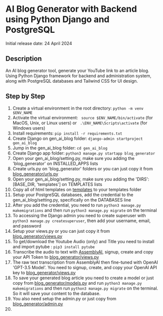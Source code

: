 # AI Blog Generator with Backend using Python Django and PostgreSQL

Initial release date: 24 April 2024

## Description
An AI blog generator tool, generate your YouTube link to an article blog. Using Python Django framework for backend and administration system, along with PostgreSQL databases and Tailwind CSS for UI design.

## Step by Step

1. Create a virtual environment in the root directory: `python -m venv $ENV_NAME`
2. Activate the virtual environment: ` source $ENV_NAME/bin/activate` (for MacOS, Unix, or Linux users) or ` .\ENV_NAME\Scripts\activate` (for Windows users)
3. Install requirements: `pip install -r requirements.txt`
4. Create Django on gen_ai_blog folder: `django-admin startproject gen_ai_blog`
5. Jump in the gen_ai_blog folder: `cd gen_ai_blog`
6. Create Django app folder: `python3 manage.py startapp blog_generator`
7. Open your gen_ai_blog/setting.py, make sure you adding the 'blog_generator' on INSTALLED_APPS lists
8. Create urls.py on 'blog_generator' folders or you can just copy it from [blog_generator/urls.py](https://github.com/1rdiansyah/ai-blog-generator-from-youtube-link/blob/main/blog_generator/urls.py)
9. Open your gen_ai_blog/setting.py, make sure you adding the 'DIRS': [BASE_DIR, 'templates'] on TEMPLATES lists
10. Copy all of html templates on [templates](https://github.com/1rdiansyah/ai-blog-generator-from-youtube-link/tree/237e62c5ab0ae187d9722588509257cb0cc841f0/templates) to your templates folder
11. Setup your PostgreSQL databases, add the credential to the gen_ai_blog/setting.py, specifically on the DATABASES line
12. After you add the credential, you need to run `python3 manage.py makemigrations` and then run `python3 manage.py migrate` on the terminal
13. To accessing the Django admin you need to create superuser with `python3 manage.py createsuperuser`, then add your username, email, and password
14. Setup your views.py or you can just copy it from [blog_generator/views.py](https://github.com/1rdiansyah/ai-blog-generator-from-youtube-link/blob/main/blog_generator/views.py)
15. To get/download the Youtube Audio (only) and Title you need to install and import pytube : `pip3 install pytube`
16. Transcribe the audio to text with [AssemblyAI](https://www.assemblyai.com/), signup, create and copy your API Token to [blog_generator/views.py](https://github.com/1rdiansyah/ai-blog-generator-from-youtube-link/blob/main/blog_generator/views.py)
17. The raw text transcription from AssemblyAI then fine-tuned with OpenAI 'GPT-3.5 Model'. You need to signup, create, and copy your OpenAI API key to [blog_generator/views.py](https://github.com/1rdiansyah/ai-blog-generator-from-youtube-link/blob/main/blog_generator/views.py)
18. To save your generated blog article you need to create a model or just copy from [blog_generator/models.py](https://github.com/1rdiansyah/ai-blog-generator/blob/a583d04087cba973a44248cd3f0f0ce37aa0cea6/blog_generator/models.py) and run `python3 manage.py makemigrations` and then run `python3 manage.py migrate` on the terminal. So it will save your content to the database.
19. You also need setup the admin.py or just copy from [blog_generator/admin.py](https://github.com/1rdiansyah/ai-blog-generator/blob/a583d04087cba973a44248cd3f0f0ce37aa0cea6/blog_generator/admin.py)
20. 
